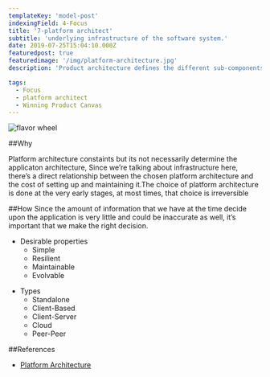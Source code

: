 ```yaml
---
templateKey: 'model-post'
indexingField: 4-Focus
title: '7-platform architect'
subtitle: 'underlying infrastructure of the software system.'
date: 2019-07-25T15:04:10.000Z
featuredpost: true
featuredimage: '/img/platform-architecture.jpg'
description: 'Product architecture defines the different sub-components of a software system, and how the interact with each other, whereas platform architecture defines the underlying infrastructure on which the software system runs.'

tags:
  - Focus
  - platform architect
  - Winning Product Canvas
---
```


![flavor wheel](/img/platform-architecture.jpg)

##Why

Platform architecture constaints but its not necessarily determine the applicaton architecture,
Since we’re talking about infrastructure here, there’s a direct relationship between the chosen platform architecture and the cost of setting up and maintaining it.The choice of platform architecture is done at the very early stages, at most times, that choice is irreversible

##How
Since the amount of information that we have at the time decide upon the application is very little and could be inaccurate as well, it’s important that we make the right decision.

- Desirable properties
  - Simple
  - Resilient
  - Maintainable
  - Evolvable

* Types
  - Standalone
  - Client-Based
  - Client-Server
  - Cloud
  - Peer-Peer

##References

- [Platform Architecture](https://www.sciencedirect.com/topics/computer-science/platform-architecture)
